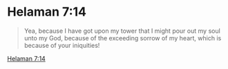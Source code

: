 # Helaman 7:14

> Yea, because I have got upon my tower that I might pour out my soul unto my God, because of the exceeding sorrow of my heart, which is because of your iniquities!

[Helaman 7:14](https://www.churchofjesuschrist.org/study/scriptures/bofm/hel/7?lang=eng&id=p14#p14)


